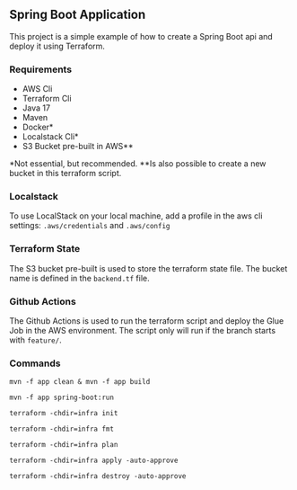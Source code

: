 ## Spring Boot Application
This project is a simple example of how to create a Spring Boot api and deploy it using Terraform.

### Requirements
- AWS Cli
- Terraform Cli
- Java 17
- Maven
- Docker*
- Localstack Cli*
- S3 Bucket pre-built in AWS**

*Not essential, but recommended.
**Is also possible to create a new bucket in this terraform script.

### Localstack
To use LocalStack on your local machine, add a profile in the aws cli settings: `.aws/credentials` and `.aws/config`

### Terraform State
The S3 bucket pre-built is used to store the terraform state file. The bucket name is defined in the `backend.tf` file.

### Github Actions
The Github Actions is used to run the terraform script and deploy the Glue Job in the AWS environment.
The script only will run if the branch starts with `feature/`.

### Commands
```shell
mvn -f app clean & mvn -f app build
```

```shell
mvn -f app spring-boot:run
```

```shell
terraform -chdir=infra init
```

```shell
terraform -chdir=infra fmt
```

```shell
terraform -chdir=infra plan
```

```shell
terraform -chdir=infra apply -auto-approve
```

```shell
terraform -chdir=infra destroy -auto-approve
```
